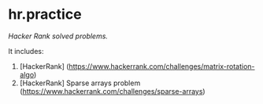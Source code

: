 # hr.practice
*Hacker Rank solved problems.*

It includes:
1. [HackerRank] (https://www.hackerrank.com/challenges/matrix-rotation-algo)
1. [HackerRank] Sparse arrays problem (https://www.hackerrank.com/challenges/sparse-arrays)
